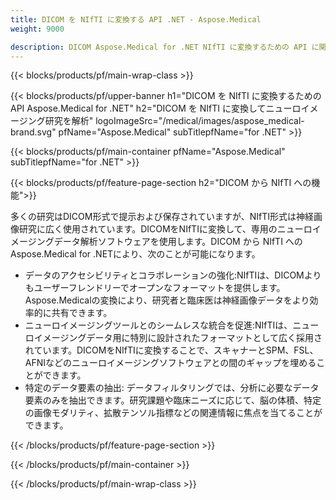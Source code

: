 ```yaml
---
title: DICOM を NIfTI に変換する API .NET - Aspose.Medical
weight: 9000

description: DICOM Aspose.Medical for .NET NIfTI に変換するための API に関する情報
---
```


{{< blocks/products/pf/main-wrap-class >}}

{{< blocks/products/pf/upper-banner h1="DICOM を NIfTI に変換するための API Aspose.Medical for .NET" h2="DICOM を NIfTI に変換してニューロイメージング研究を解析" logoImageSrc="/medical/images/aspose_medical-brand.svg" pfName="Aspose.Medical" subTitlepfName="for .NET" >}}

{{< blocks/products/pf/main-container pfName="Aspose.Medical" subTitlepfName="for .NET" >}}

{{< blocks/products/pf/feature-page-section h2="DICOM から NIfTI への機能">}}

<p>多くの研究はDICOM形式で提示および保存されていますが、NIfTI形式は神経画像研究に広く使用されています。DICOMをNIfTIに変換して、専用のニューロイメージングデータ解析ソフトウェアを使用します。DICOM から NIfTI へのAspose.Medical for .NETにより、次のことが可能になります。</p>

<ul>
<li>データのアクセシビリティとコラボレーションの強化:NIfTIは、DICOMよりもユーザーフレンドリーでオープンなフォーマットを提供します。Aspose.Medicalの変換により、研究者と臨床医は神経画像データをより効率的に共有できます。</li>
<li>ニューロイメージングツールとのシームレスな統合を促進:NIfTIは、ニューロイメージングデータ用に特別に設計されたフォーマットとして広く採用されています。DICOMをNIfTIに変換することで、スキャナーとSPM、FSL、AFNIなどのニューロイメージングソフトウェアとの間のギャップを埋めることができます。</li>
<li>特定のデータ要素の抽出: データフィルタリングでは、分析に必要なデータ要素のみを抽出できます。研究課題や臨床ニーズに応じて、脳の体積、特定の画像モダリティ、拡散テンソル指標などの関連情報に焦点を当てることができます。</li>
</ul>

{{< /blocks/products/pf/feature-page-section >}}

{{< /blocks/products/pf/main-container >}}

{{< /blocks/products/pf/main-wrap-class >}}